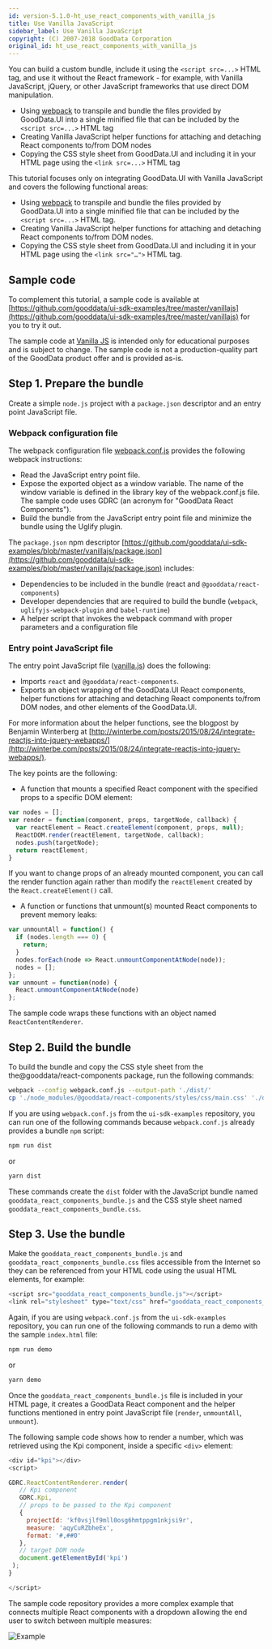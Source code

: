 ```yaml
---
id: version-5.1.0-ht_use_react_components_with_vanilla_js
title: Use Vanilla JavaScript
sidebar_label: Use Vanilla JavaScript
copyright: (C) 2007-2018 GoodData Corporation
original_id: ht_use_react_components_with_vanilla_js
---
```


You can build a custom bundle, include it using the `<script src=...>` HTML tag, and use it without the React framework - for example, with Vanilla JavaScript, jQuery, or other JavaScript frameworks that use direct DOM manipulation.


* Using [webpack](https://webpack.js.org/) to transpile and bundle the files provided by GoodData.UI into a single minified file that can be included by the `<script src=...>` HTML tag
* Creating Vanilla JavaScript helper functions for attaching and detaching React components to/from DOM nodes
* Copying the CSS style sheet from GoodData.UI and including it in your HTML page using the `<link src=...>` HTML tag

This tutorial focuses only on integrating GoodData.UI with Vanilla JavaScript and covers the following functional areas:

* Using [webpack](https://webpack.js.org/) to transpile and bundle the files provided by GoodData.UI  into a single minified file that can be included by the `<script src=...>` HTML tag.
* Creating Vanilla JavaScript helper functions for attaching and detaching React components to/from DOM nodes.
* Copying the CSS style sheet from GoodData.UI and including it in your HTML page using the `<link src="…">` HTML tag.

## Sample code

To complement this tutorial, a sample code is available at [https://github.com/gooddata/ui-sdk-examples/tree/master/vanillajs](https://github.com/gooddata/ui-sdk-examples/tree/master/vanillajs) for you to try it out.

The sample code at [Vanilla JS](https://github.com/gooddata/ui-sdk-examples/tree/master/vanillajs) is intended only for educational purposes and is subject to change. The sample code is not a production-quality part of the GoodData product offer and is provided as-is.

## Step 1. Prepare the bundle

Create a simple `node.js` project with a `package.json` descriptor and an entry point JavaScript file.

### Webpack configuration file

The webpack configuration file [webpack.conf.js](https://github.com/gooddata/ui-sdk-examples/blob/master/vanillajs/webpack.conf.js) provides the following webpack instructions:

* Read the JavaScript entry point file.
* Expose the exported object as a window variable. The name of the window variable is defined in the library key of the webpack.conf.js file. The sample code uses GDRC (an acronym for "GoodData React Components").
* Build the bundle from the JavaScript entry point file and minimize the bundle using the Uglify plugin.

The `package.json` npm descriptor [https://github.com/gooddata/ui-sdk-examples/blob/master/vanillajs/package.json](https://github.com/gooddata/ui-sdk-examples/blob/master/vanillajs/package.json) includes:

* Dependencies to be included in the bundle (react and `@gooddata/react-components`)
* Developer dependencies that are required to build the bundle (`webpack`, `uglifyjs-webpack-plugin` and `babel-runtime`)
* A helper script that invokes the webpack command with proper parameters and a configuration file

### Entry point JavaScript file

The entry point JavaScript file ([vanilla.js](https://github.com/gooddata/ui-sdk-examples/blob/vanillajs/vanillajs/create-bundle/vanilla.js)) does the following:

* Imports `react` and `@gooddata/react-components`.
* Exports an object wrapping of the GoodData.UI React components, helper functions for attaching and detaching React components to/from DOM nodes, and other elements of the GoodData.UI.

For more information about the helper functions, see the blogpost by Benjamin Winterberg at [http://winterbe.com/posts/2015/08/24/integrate-reactjs-into-jquery-webapps/](http://winterbe.com/posts/2015/08/24/integrate-reactjs-into-jquery-webapps/).

The key points are the following:

* A function that mounts a specified React component with the specified props to a specific DOM element:

```javascript
var nodes = [];
var render = function(component, props, targetNode, callback) {
  var reactElement = React.createElement(component, props, null);
  ReactDOM.render(reactElement, targetNode, callback);
  nodes.push(targetNode);
  return reactElement;
}
```

If you want to change props of an already mounted component, you can call the render function again rather than modify the `reactElement` created by the `React.createElement()` call.

* A function or functions that unmount(s) mounted React components to prevent memory leaks:

```javascript
var unmountAll = function() {
  if (nodes.length === 0) {
    return;
  }
  nodes.forEach(node => React.unmountComponentAtNode(node));
  nodes = [];
};
var unmount = function(node) {
  React.unmountComponentAtNode(node)
};
```

The sample code wraps these functions with an object named `ReactContentRenderer`.

## Step 2. Build the bundle

To build the bundle and copy the CSS style sheet from the the@gooddata/react-components package, run the following commands:

```bash
webpack --config webpack.conf.js --output-path './dist/'
cp './node_modules/@gooddata/react-components/styles/css/main.css' './dist/gooddata_react_components_bundle.css'
```

If you are using `webpack.conf.js` from the `ui-sdk-examples` repository, you can run one of the following commands because `webpack.conf.js` already provides a bundle `npm` script:

```bash
npm run dist
```

or

```bash
yarn dist
```

These commands create the `dist` folder with the JavaScript bundle named `gooddata_react_components_bundle.js` and the CSS style sheet named `gooddata_react_components_bundle.css`.

## Step 3. Use the bundle
Make the `gooddata_react_components_bundle.js` and `gooddata_react_components_bundle.css` files accessible from the Internet so they can be referenced from your HTML code using the usual HTML elements, for example:

```javascript
<script src="gooddata_react_components_bundle.js"></script>
<link rel="stylesheet" type="text/css" href="gooddata_react_components_bundle.css">
```

Again, if you are using `webpack.conf.js` from the `ui-sdk-examples` repository, you can run one of the following commands to run a demo with the sample `index.html` file:

```bash
npm run demo
```

or

```bash
yarn demo
```

Once the `gooddata_react_components_bundle.js` file is included in your HTML page, it creates a GoodData React component and the helper functions mentioned in entry point JavaScript file (`render`, `unmountAll`, `unmount`).

The following sample code shows how to render a number, which was retrieved using the Kpi component, inside a specific `<div>` element:

```javascript
<div id="kpi"></div>
<script>

GDRC.ReactContentRenderer.render(
   // Kpi component
   GDRC.Kpi,
   // props to be passed to the Kpi component
   {
     projectId: 'kf0vsjlf9mll0osg6hmtppgm1nkjsi9r',
     measure: 'aqyCuRZbheEx',
     format: '#,##0'
   },
   // target DOM node
   document.getElementById('kpi')
 );
}

</script>
```

The sample code repository provides a more complex example that connects multiple React components with a dropdown allowing the end user to switch between multiple measures:

![Example](assets/vanillajs_example.gif)
